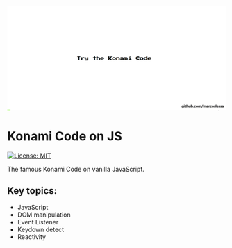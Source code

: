 ![](konamicode.gif)

# Konami Code on JS

[![License: MIT](https://img.shields.io/badge/License-MIT-yellow.svg)](https://opensource.org/licenses/MIT)

The famous Konami Code on vanilla JavaScript.

## Key topics:

- JavaScript
- DOM manipulation
- Event Listener
- Keydown detect
- Reactivity

